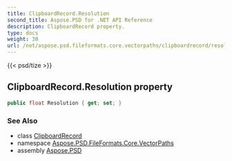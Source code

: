 ```yaml
---
title: ClipboardRecord.Resolution
second_title: Aspose.PSD for .NET API Reference
description: ClipboardRecord property. 
type: docs
weight: 30
url: /net/aspose.psd.fileformats.core.vectorpaths/clipboardrecord/resolution/
---
```

{{< psd/tize >}}
## ClipboardRecord.Resolution property

```csharp
public float Resolution { get; set; }
```

### See Also

* class [ClipboardRecord](../)
* namespace [Aspose.PSD.FileFormats.Core.VectorPaths](../../clipboardrecord/)
* assembly [Aspose.PSD](../../../)


